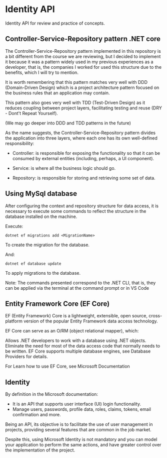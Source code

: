 # Identity API

Identity API for review and practice of concepts.

## Controller-Service-Repository pattern .NET core

The Controller-Service-Repository pattern implemented in this repository is a bit different from the course we are reviewing, but I decided to implement it because it was a pattern widely used in my previous experiences as a developer, that is, the companies I worked for used this structure due to the benefits, which I will try to mention.

It is worth remembering that this pattern matches very well with DDD (Domain-Driven Design) which is a project architecture pattern focused on the business rules that an application may contain.

This pattern also goes very well with TDD (Test-Driven Design) as it reduces coupling between project layers, facilitating testing and reuse (DRY - Dont't Repeat Yourself).

(We may go deeper into DDD and TDD patterns in the future)

As the name suggests, the Controller-Service-Repository pattern divides the application into three layers, where each one has its own well-defined responsibility:

* Controller: is responsible for exposing the functionality so that it can be consumed by external entities (including, perhaps, a UI component).

* Service: is where all the business logic should go.

* Repository: is responsible for storing and retrieving some set of data.

## Using MySql database

After configuring the context and repository structure for data access, it is necessary to execute some commands to reflect the structure in the database installed on the machine.

Execute:

```dotnet ef migrations add <MigrationName>```

To create the migration for the database.

And:

```dotnet ef database update```

To apply migrations to the database.

Note: The commands presented correspond to the .NET CLI, that is, they can be applied via the terminal at the command prompt or in VS Code

## Entity Framework Core (EF Core)

EF (Entity Framework) Core is a lightweight, extensible, open source, cross-platform version of the popular Entity Framework data access technology.

EF Core can serve as an O/RM (object relational mapper), which:

Allows .NET developers to work with a database using .NET objects.
Eliminate the need for most of the data access code that normally needs to be written.
EF Core supports multiple database engines, see Database Providers for details.

For Learn how to use EF Core, see Microsoft Documentation

## Identity

By definition in the Microsoft documentation:

* It is an API that supports user interface (UI) login functionality.
* Manage users, passwords, profile data, roles, claims, tokens, email confirmation and more.

Being an API, its objective is to facilitate the use of user management in projects, providing several features that are common in the job market. 

Despite this, using Microsoft Identity is not mandatory and you can model your application to perform the same actions, and have greater control over the implementation of the project.